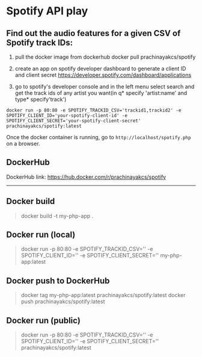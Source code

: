 # Spotify API play

## Find out the audio features for a given CSV of Spotify track IDs:

1. pull the docker image from dockerhub
docker pull prachinayakcs/spotify

2. create an app on spotify developer dashboard  to generate a client ID and client secret 
https://developer.spotify.com/dashboard/applications

3. go to spotify's developer console and in the left menu select search and get the track ids of any artist you want(in q* specify 'artist:name' and type* specify'track')


```
docker run -p 80:80 -e SPOTIFY_TRACKID_CSV='trackid1,trackid2' -e SPOTIFY_CLIENT_ID='your-spotify-client-id' -e SPOTIFY_CLIENT_SECRET='your-spotify-client-secret' prachinayakcs/spotify:latest
```

Once the docker container is running, go to `http://localhost/spotify.php` on a browser.


## DockerHub
DockerHub link: https://hub.docker.com/r/prachinayakcs/spotify

----


## Docker build
> docker build -t my-php-app .

## Docker run (local)
> docker run -p 80:80 -e SPOTIFY_TRACKID_CSV='' -e SPOTIFY_CLIENT_ID='' -e SPOTIFY_CLIENT_SECRET='' my-php-app:latest

## Docker push to DockerHub
> docker tag my-php-app:latest prachinayakcs/spotify:latest
> docker push prachinayakcs/spotify:latest

## Docker run (public)
> docker run -p 80:80 -e SPOTIFY_TRACKID_CSV='' -e SPOTIFY_CLIENT_ID='' -e SPOTIFY_CLIENT_SECRET='' prachinayakcs/spotify:latest
